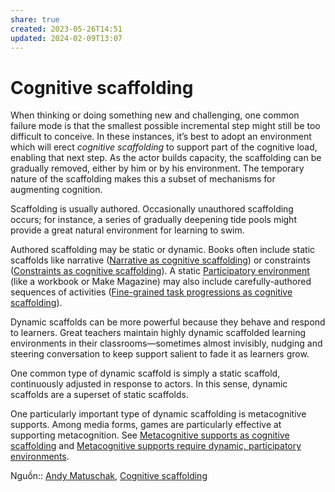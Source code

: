 ```yaml
---
share: true
created: 2023-05-26T14:51
updated: 2024-02-09T13:07
---
```


# Cognitive scaffolding

When thinking or doing something new and challenging, one common failure mode is that the smallest possible incremental step might still be too difficult to conceive. In these instances, it’s best to adopt an environment which will erect _cognitive scaffolding_ to support part of the cognitive load, enabling that next step. As the actor builds capacity, the scaffolding can be gradually removed, either by him or by his environment. The temporary nature of the scaffolding makes this a subset of mechanisms for augmenting cognition.

Scaffolding is usually authored. Occasionally unauthored scaffolding occurs; for instance, a series of gradually deepening tide pools might provide a great natural environment for learning to swim.

Authored scaffolding may be static or dynamic. Books often include static scaffolds like narrative ([Narrative as cognitive scaffolding](https://notes.andymatuschak.org/zEhGSbBPbgmh7Ce1VQS2RPk)) or constraints ([Constraints as cognitive scaffolding](https://notes.andymatuschak.org/z7TJeAJjP5FrruVXwUXheW4)). A static [Participatory environment](https://notes.andymatuschak.org/zRWEWHx4cQyqQWRh26gp7ad) (like a workbook or Make Magazine) may also include carefully-authored sequences of activities ([Fine-grained task progressions as cognitive scaffolding](https://notes.andymatuschak.org/zLtDuZSmdcEoAMgWNcxho6Z)).

Dynamic scaffolds can be more powerful because they behave and respond to learners. Great teachers maintain highly dynamic scaffolded learning environments in their classrooms—sometimes almost invisibly, nudging and steering conversation to keep support salient to fade it as learners grow.

One common type of dynamic scaffold is simply a static scaffold, continuously adjusted in response to actors. In this sense, dynamic scaffolds are a superset of static scaffolds.

One particularly important type of dynamic scaffolding is metacognitive supports. Among media forms, games are particularly effective at supporting metacognition. See [Metacognitive supports as cognitive scaffolding](https://notes.andymatuschak.org/zL2zRTTRhWf1Lx4x9p2uCDt) and [Metacognitive supports require dynamic, participatory environments](https://notes.andymatuschak.org/zADYGiM6rnN6iTBHqVa6kiu).

Nguồn:: [Andy Matuschak](../../../../%CE%9E%20Ngu%E1%BB%93n/M%C3%B4i%20tr%C6%B0%E1%BB%9Dng%20ngh%C4%A9,%20nh%E1%BA%ADn%20th%E1%BB%A9c%20t%C4%83ng%20c%C6%B0%E1%BB%9Dng/Andy%20Matuschak.md), [Cognitive scaffolding](https://notes.andymatuschak.org/zWSH2QNUsrTGP4V15JBaaEv)